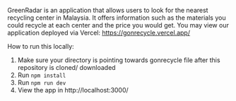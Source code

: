 GreenRadar is an application that allows users to look for the nearest recycling center in Malaysia. It offers information such as the materials you could recycle at each center and the price you would get. You may view our application deployed via Vercel: https://gonrecycle.vercel.app/

How to run this locally: 
1. Make sure your directory is pointing towards gonrecycle file after this repository is cloned/ downloaded
2. Run `npm install`
3. Run `npm run dev`
4. View the app in http://localhost:3000/
